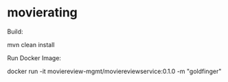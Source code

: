 # movierating

Build:

mvn clean install

Run Docker Image:

docker run -it moviereview-mgmt/moviereviewservice:0.1.0   -m "goldfinger"


